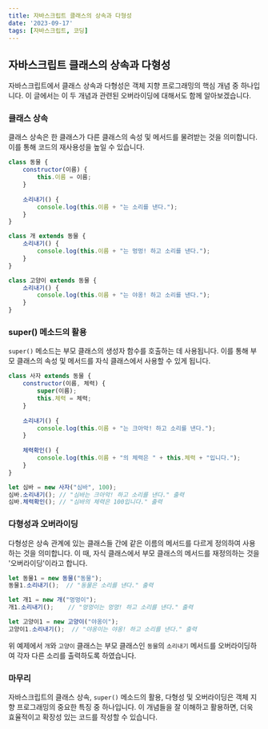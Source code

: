 ```yaml
---
title: 자바스크립트 클래스의 상속과 다형성
date: '2023-09-17'
tags: [자바스크립트, 코딩]
---
```

## 자바스크립트 클래스의 상속과 다형성

자바스크립트에서 클래스 상속과 다형성은 객체 지향 프로그래밍의 핵심 개념 중 하나입니다. 이 글에서는 이 두 개념과 관련된 오버라이딩에 대해서도 함께 알아보겠습니다.

### 클래스 상속

클래스 상속은 한 클래스가 다른 클래스의 속성 및 메서드를 물려받는 것을 의미합니다. 이를 통해 코드의 재사용성을 높일 수 있습니다.

```javascript
class 동물 {
    constructor(이름) {
        this.이름 = 이름;
    }
    
    소리내기() {
        console.log(this.이름 + "는 소리를 낸다.");
    }
}

class 개 extends 동물 {
    소리내기() {
        console.log(this.이름 + "는 멍멍! 하고 소리를 낸다.");
    }
}

class 고양이 extends 동물 {
    소리내기() {
        console.log(this.이름 + "는 야옹! 하고 소리를 낸다.");
    }
}
```

### super() 메소드의 활용

`super()` 메소드는 부모 클래스의 생성자 함수를 호출하는 데 사용됩니다. 이를 통해 부모 클래스의 속성 및 메서드를 자식 클래스에서 사용할 수 있게 됩니다.

```javascript
class 사자 extends 동물 {
    constructor(이름, 체력) {
        super(이름);
        this.체력 = 체력;
    }
    
    소리내기() {
        console.log(this.이름 + "는 크아악! 하고 소리를 낸다.");
    }
    
    체력확인() {
        console.log(this.이름 + "의 체력은 " + this.체력 + "입니다.");
    }
}

let 심바 = new 사자("심바", 100);
심바.소리내기(); // "심바는 크아악! 하고 소리를 낸다." 출력
심바.체력확인(); // "심바의 체력은 100입니다." 출력
```

### 다형성과 오버라이딩

다형성은 상속 관계에 있는 클래스들 간에 같은 이름의 메서드를 다르게 정의하여 사용하는 것을 의미합니다. 이 때, 자식 클래스에서 부모 클래스의 메서드를 재정의하는 것을 '오버라이딩'이라고 합니다.

```javascript
let 동물1 = new 동물("동물");
동물1.소리내기();  // "동물은 소리를 낸다." 출력

let 개1 = new 개("멍멍이");
개1.소리내기();    // "멍멍이는 멍멍! 하고 소리를 낸다." 출력

let 고양이1 = new 고양이("야옹이");
고양이1.소리내기();  // "야옹이는 야옹! 하고 소리를 낸다." 출력
```

위 예제에서 `개`와 `고양이` 클래스는 부모 클래스인 `동물`의 `소리내기` 메서드를 오버라이딩하여 각자 다른 소리를 출력하도록 하였습니다.

### 마무리

자바스크립트의 클래스 상속, `super()` 메소드의 활용, 다형성 및 오버라이딩은 객체 지향 프로그래밍의 중요한 특징 중 하나입니다. 이 개념들을 잘 이해하고 활용하면, 더욱 효율적이고 확장성 있는 코드를 작성할 수 있습니다.

